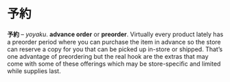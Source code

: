 # 予約

**予約** – *yoyaku*. **advance order** or **preorder**. Virtually every product lately has a preorder period where you can purchase the item in advance so the store can reserve a copy for you that can be picked up in-store or shipped. That’s one advantage of preordering but the real hook are the extras that may come with some of these offerings which may be store-specific and limited while supplies last.
